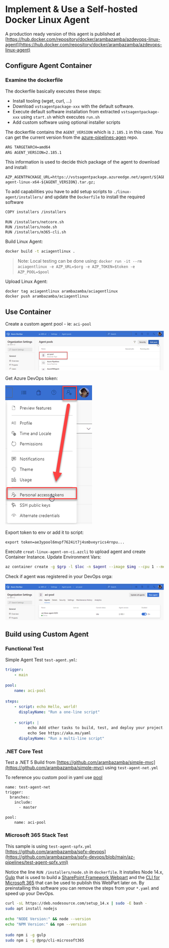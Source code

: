 # Implement & Use a Self-hosted Docker Linux Agent

A production ready version of this agent is published at [https://hub.docker.com/repository/docker/arambazamba/azdevops-linux-agent](https://hub.docker.com/repository/docker/arambazamba/azdevops-linux-agent)

## Configure Agent Container

### Examine the dockerfile

The dockerfile basically executes these steps:

- Install tooling (wget, curl, ...)
- Download `vstsagentpackage-xxx` with the default software. 
- Execute default software installation from extracted `vstsagentpackage-xxx` using `start.sh` which executes `run.sh`
- Add custom software using optional installer scripts

The dockerfile contains the `AGENT_VERSION` which is `2.185.1` in this case. You can get the current version from the [azure-pipelines-agen](https://github.com/Microsoft/azure-pipelines-agent/releases) repo. 

```bash
ARG TARGETARCH=amd64
ARG AGENT_VERSION=2.185.1
```

This information is used to decide thich package of the agent to download and install:

```
AZP_AGENTPACKAGE_URL=https://vstsagentpackage.azureedge.net/agent/${AGENT_VERSION}/vsts-agent-linux-x64-${AGENT_VERSION}.tar.gz;
```

To add capabilities you have to add setup scripts to `./linux-agent/installers/` and update the `Dockerfile` to install the required software

```docker
COPY installers /installers

RUN /installers/netcore.sh
RUN /installers/node.sh
RUN /installers/m365-cli.sh
```

Build Linux Agent:

```bash
docker build -t aciagentlinux .
```

>Note: Local testing can be done using: `docker run -it --rm aciagentlinux -e AZP_URL=$org -e AZP_TOKEN=$token -e AZP_POOL=$pool`

Upload Linux Agent:

```
docker tag aciagentlinux arambazamba/aciagentlinux
docker push arambazamba/aciagentlinux
```
## Use Container

Create a custom agent pool - ie: `aci-pool`

![aci-pool](_images/aci-pool.png)

Get Azure DevOps token:

![devops-token](_images/devops-token.png)

Export token to env or add it to script:

```
export token=ae3ypool6mvpf7624it7j4smbveyrics4rnpu...
```

Execute `creat-linux-agent-on-ci.azcli` to upload agent and create Container Instance. Update Environment Vars:

```bash
az container create -g $grp -l $loc -n $agent --image $img --cpu 1 --memory 1 --dns-name-label $agent --port 80 --environment-variables 'AZP_URL'=$org 'AZP_TOKEN'=$token 'AZP_AGENT_NAME'=$agent 'AZP_POOL'=$pool
```

Check if agent was registered in your DevOps orga:

![agent-up](_images/agent-up.png)

## Build using Custom Agent

### Functional Test

Simple Agent Test `test-agent.yml`:

```yaml
trigger:
    - main

pool:
    name: aci-pool

steps:
    - script: echo Hello, world!
      displayName: "Run a one-line script"

    - script: |
          echo Add other tasks to build, test, and deploy your project.
          echo See https://aka.ms/yaml
      displayName: "Run a multi-line script"
```

### .NET Core Test

Test a .NET 5 Build from [https://github.com/arambazamba/simple-mvc](https://github.com/arambazamba/simple-mvc) using `test-agent-net.yml`

To reference you custom pool in yaml use [pool](https://docs.microsoft.com/en-us/azure/devops/pipelines/agents/pools-queues?view=azure-devops&tabs=yaml%2Cbrowser#choosing-a-pool-and-agent-in-your-pipeline)

```
name: test-agent-net
trigger:
  branches:
    include:
      - master

pool:
    name: aci-pool
```

### Microsoft 365 Stack Test

This sample is using `test-agent-spfx.yml` [https://github.com/arambazamba/spfx-devops](https://github.com/arambazamba/spfx-devops/blob/main/az-pipelines/test-agent-spfx.yml)

Notice the line `RUN /installers/node.sh` in `dockerfile`. It installes Node 14.x, [Gulp](https://gulpjs.com/) that is used to build a [SharePoint Framework Webpart](https://docs.microsoft.com/en-us/sharepoint/dev/spfx/sharepoint-framework-overview) and the [CLI for Microsoft 365](https://pnp.github.io/cli-microsoft365/) that can be used to publish this WebPart later on. By preinstalling this software you can remove the steps from your `*.yaml` and speed up your DevOps.

```bash
curl -sL https://deb.nodesource.com/setup_14.x | sudo -E bash -
sudo apt install nodejs

echo "NODE Version:" && node --version
echo "NPM Version:" && npm --version

sudo npm i -g gulp
sudo npm i -g @pnp/cli-microsoft365
```